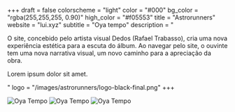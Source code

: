 +++
draft = false
colorscheme = "light"
color = "#000"
bg_color = "rgba(255,255,255, 0.90)"
high_color = "#f05553"
title = "Astrorunners"
website = "lui.xyz"
subtitle = "Oya tempo"
description = "<p>O site, concebido pelo artista visual Dedos (Rafael Trabasso), cria uma nova experiência estética para a escuta do álbum. Ao navegar pelo site, o ouvinte tem uma nova narrativa visual, um novo caminho para a apreciação da obra.</p><p>Lorem ipsum dolor sit amet.</p>"
logo = "/images/astrorunners/logo-black-final.png"
+++

<div class="gallery">
  <img src="/images/luilian/oya-screenshot.jpeg" alt="Oya Tempo" />
  <img src="/images/luilian/oyatempo3-cropped.png" alt="Oya Tempo" />  
  <img src="/images/luilian/oyatempo4-cropped.png" alt="Oya Tempo" />  
</div>